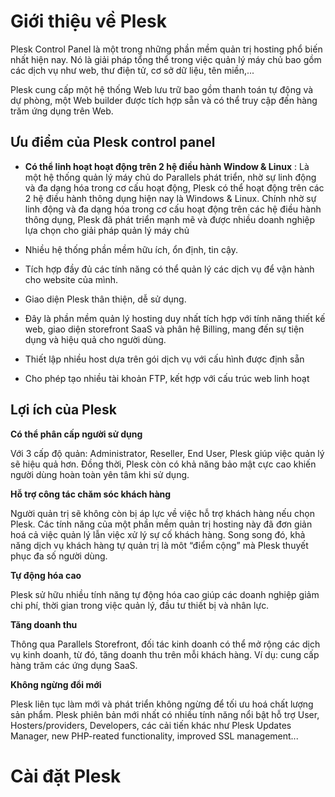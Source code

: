 # Giới thiệu về Plesk

Plesk Control Panel là một trong những phần mềm quản trị hosting phổ biến nhất hiện nay. Nó là giải pháp tổng thể trong việc quản lý máy chủ bao gồm các dịch vụ như web, thư điện tử, cơ sở dữ liệu, tên miền,...

Plesk cung cấp một hệ thống Web lưu trữ bao gồm thanh toán tự động và dự phòng, một Web builder được tích hợp sẵn và có thể truy cập đến hàng trăm ứng dụng trên Web.

## Ưu điểm của Plesk control panel

- **Có thể linh hoạt hoạt động trên 2 hệ điều hành Window & Linux** : Là một hệ thống quản lý máy chủ do Parallels phát triển, nhờ sự linh động và đa dạng hóa trong cơ cấu hoạt động, Plesk có thể hoạt động trên các 2 hệ điều hành thông dụng hiện nay là Windows & Linux. Chính nhờ sự linh động và đa dạng hóa trong cơ cấu hoạt động trên các hệ điều hành thông dụng, Plesk đã phát triển mạnh mẽ và được nhiều doanh nghiệp lựa chọn cho giải pháp quản lý máy chủ

- Nhiều hệ thống phần mềm hữu ích, ổn định, tin cậy.

- Tích hợp đầy đủ các tính năng có thể quản lý các dịch vụ để vận hành cho website của mình.

- Giao diện Plesk thân thiện, dễ sử dụng.

- Đây là phần mềm quản lý hosting duy nhất tích hợp với tính năng thiết kế web, giao diện storefront SaaS và phân hệ Billing, mang đến sự tiện dụng và hiệu quả cho người dùng.

- Thiết lập nhiều host dựa trên gói dịch vụ với cấu hình được định sẵn

- Cho phép tạo nhiều tài khoản FTP, kết hợp với cấu trúc web linh hoạt

## Lợi ích của Plesk

**Có thể phân cấp người sử dụng**

Với 3 cấp độ quản: Administrator, Reseller, End User, Plesk giúp việc quản lý sẽ hiệu quả hơn. Đồng thời, Plesk còn có khả năng bảo mật cực cao khiến người dùng hoàn toàn yên tâm khi sử dụng.

**Hỗ trợ công tác chăm sóc khách hàng**

Người quản trị sẽ không còn bị áp lực về việc hỗ trợ khách hàng nếu chọn Plesk. Các tính năng của một phần mềm quản trị hosting này đã đơn giản hoá cả việc quản lý lẫn việc xử lý sự cố khách hàng. Song song đó, khả năng dịch vụ khách hàng tự quản trị là môt “điểm cộng” mà Plesk thuyết phục đa số người dùng.

**Tự động hóa cao**

Plesk sử hữu nhiều tính năng tự động hóa cao giúp các doanh nghiệp giảm chi phí, thời gian trong việc quản lý, đầu tư thiết bị và nhân lực.

**Tăng doanh thu**

Thông qua Parallels Storefront, đối tác kinh doanh có thể mở rộng các dịch vụ kinh doanh, từ đó, tăng doanh thu trên mỗi khách hàng.
Ví dụ: cung cấp hàng trăm các ứng dụng SaaS.

**Không ngừng đổi mới**

Plesk liên tục làm mới và phát triển không ngừng để tối ưu hoá chất lượng sản phẩm. Plesk phiên bản mới nhất có nhiều tính năng nổi bật hỗ trợ User, Hosters/providers, Developers, các cải tiến khác như  Plesk Updates Manager, new PHP-reated functionality, improved SSL management...

# Cài đặt Plesk


